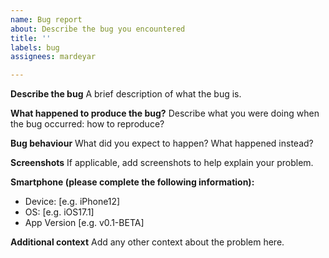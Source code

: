 ```yaml
---
name: Bug report
about: Describe the bug you encountered
title: ''
labels: bug
assignees: mardeyar

---
```


**Describe the bug**
A brief description of what the bug is.

**What happened to produce the bug?**
Describe what you were doing when the bug occurred: how to reproduce?

**Bug behaviour**
What did you expect to happen? What happened instead?

**Screenshots**
If applicable, add screenshots to help explain your problem.

**Smartphone (please complete the following information):**
 - Device: [e.g. iPhone12]
 - OS: [e.g. iOS17.1]
 - App Version [e.g. v0.1-BETA]

**Additional context**
Add any other context about the problem here.
